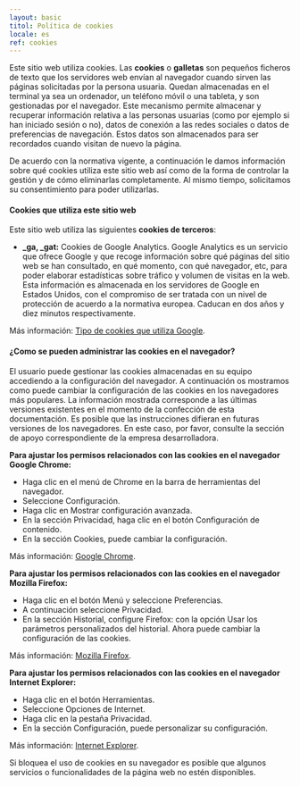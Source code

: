 ```yaml
---
layout: basic
titol: Política de cookies
locale: es
ref: cookies
---
```

Este sitio web utiliza cookies. Las **cookies** o **galletas** son pequeños ficheros de texto que los servidores web envían al navegador cuando sirven las páginas solicitadas por la persona usuaria. Quedan almacenadas en el terminal ya sea un ordenador, un teléfono móvil o una tableta, y son gestionadas por el navegador. Este mecanismo permite almacenar y recuperar información relativa a las personas usuarias (como por ejemplo si han iniciado sesión o no), datos de conexión a las redes sociales o datos de preferencias de navegación. Estos datos son almacenados para ser recordados cuando visitan de nuevo la página.

De acuerdo con la normativa vigente, a continuación le damos información sobre qué cookies utiliza este sitio web así como de la forma de controlar la gestión y de cómo eliminarlas completamente. Al mismo tiempo, solicitamos su consentimiento para poder utilizarlas.

#### Cookies que utiliza este sitio web

Este sitio web utiliza las siguientes **cookies de terceros**:

- **_ga, _gat:** Cookies de Google Analytics. Google Analytics es un servicio que ofrece Google y que recoge información sobre qué páginas del sitio web se han consultado, en qué momento, con qué navegador, etc, para poder elaborar estadísticas sobre tráfico y volumen de visitas en la web. Esta información es almacenada en los servidores de Google en Estados Unidos, con el compromiso de ser tratada con un nivel de protección de acuerdo a la normativa europea. Caducan en dos años y diez minutos respectivamente.

Más información: [Tipo de cookies que utiliza Google](https://www.google.com/policies/technologies/types/).

#### ¿Como se pueden administrar las cookies en el navegador?

El usuario puede gestionar las cookies almacenadas en su equipo accediendo a la configuración del navegador. A continuación os mostramos como puede cambiar la configuración de las cookies en los navegadores más populares. La información mostrada corresponde a las últimas versiones existentes en el momento de la confección de esta documentación. Es posible que las instrucciones difieran en futuras versiones de los navegadores. En este caso, por favor, consulte la sección de apoyo correspondiente de la empresa desarrolladora.

**Para ajustar los permisos relacionados con las cookies en el navegador Google Chrome:**

- Haga clic en el menú de Chrome en la barra de herramientas del navegador.
- Seleccione Configuración.
- Haga clic en Mostrar configuración avanzada.
- En la sección Privacidad, haga clic en el botón Configuración de contenido.
- En la sección Cookies, puede cambiar la configuración.

Más información: [Google Chrome](https://support.google.com/chrome/answer/95647?hl=ca).

**Para ajustar los permisos relacionados con las cookies en el navegador Mozilla Firefox:**

- Haga clic en el botón Menú y seleccione Preferencias.
- A continuación seleccione Privacidad.
- En la sección Historial, configure Firefox: con la opción Usar los parámetros personalizados del historial. Ahora puede cambiar la configuración de las cookies.

Más información: [Mozilla Firefox](https://support.mozilla.org/es/kb/habilitar-y-deshabilitar-cookies-sitios-web-rastrear-preferencias).

**Para ajustar los permisos relacionados con las cookies en el navegador Internet Explorer:**

- Haga clic en el botón Herramientas.
- Seleccione Opciones de Internet.
- Haga clic en la pestaña Privacidad.
- En la sección Configuración, puede personalizar su configuración.

Más información: [Internet Explorer](https://support.microsoft.com/es-es/help/17442/windows-internet-explorer-delete-manage-cookies).


Si bloquea el uso de cookies en su navegador es posible que algunos servicios o funcionalidades de la página web no estén disponibles.
